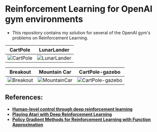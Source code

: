 # **Reinforcement Learning for OpenAI gym environments**

- This repository contains my solution for several of the OpenAI gym's problems on Reinforcement Learning.

| CartPole                        | LunarLander                            | 
| ------------------------------- |--------------------------------------- | 
| ![CartPole](/images/cartpole.gif) | ![LunarLander](/lunarlander/LunarLander.gif) |

| Breakout                        | Mountain Car                          | CartPole-gazebo                            | 
| ------------------------------- | ------------------------------------- | --------------------------------------- | 
| ![Breakout](/images/breakout-v0.gif) | ![MountainCar](/images/mountain-car-v0.gif) | ![CartPole-gazebo](/images/pg2.gif) |

## References:
- <a href="https://storage.googleapis.com/deepmind-media/dqn/DQNNaturePaper.pdf"><b>Human-level control through deep reinforcement
learning</b></a>
- <a href="https://www.cs.toronto.edu/~vmnih/docs/dqn.pdf"><b>Playing Atari with Deep Reinforcement Learning</b></a>
- <a href="https://www.google.com/url?sa=t&rct=j&q=&esrc=s&source=web&cd=1&cad=rja&uact=8&ved=2ahUKEwiyh6PtxtDdAhUHOY8KHcO_DvQQFjAAegQICBAC&url=https%3A%2F%2Fpapers.nips.cc%2Fpaper%2F1713-policy-gradient-methods-for-reinforcement-learning-with-function-approximation.pdf&usg=AOvVaw0zSuRPqWkiXe01Vv_l-ahw"><b>Policy Gradient Methods for Reinforcement Learning with Function Approximation</b></a> 
